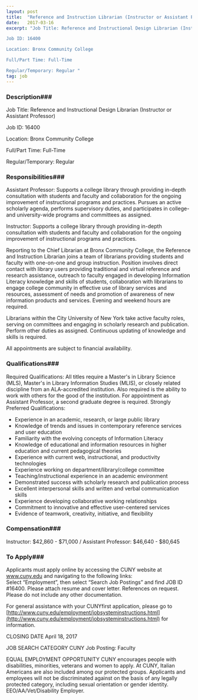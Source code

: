 ```yaml
---
layout: post
title:  "Reference and Instruction Librarian (Instructor or Assistant Professor) - Bronx Community College"
date:   2017-03-16
excerpt: "Job Title: Reference and Instructional Design Librarian (Instructor or Assistant Professor) 

Job ID: 16400 

Location: Bronx Community College

Full/Part Time: Full-Time 

Regular/Temporary: Regular "
tag: job
---
```


### Description###

Job Title: Reference and Instructional Design Librarian (Instructor or Assistant Professor) 

Job ID: 16400 

Location: Bronx Community College

Full/Part Time: Full-Time 

Regular/Temporary: Regular 


### Responsibilities###

Assistant Professor:
Supports a college library through providing in-depth consultation with students and faculty and collaboration for the ongoing improvement of instructional programs and practices. Pursues an active scholarly agenda, performs supervisory duties, and participates in college-and university-wide programs and committees as assigned.

Instructor:
Supports a college library through providing in-depth consultation with students and faculty and collaboration for the ongoing improvement of instructional programs and practices.

Reporting to the Chief Librarian at Bronx Community College, the Reference and Instruction Librarian joins a team of librarians providing students and faculty with one-on-one and group instruction. Position involves direct contact with library users providing traditional and virtual reference and research assistance, outreach to faculty engaged in developing Information Literacy knowledge and skills of students, collaboration with librarians to engage college community in effective use of library services and resources, assessment of needs and promotion of awareness of new information products and services. Evening and weekend hours are required.

Librarians within the City University of New York take active faculty roles, serving on committees and engaging in scholarly research and publication. Perform other duties as assigned.  Continuous updating of knowledge and skills is required.

All appointments are subject to financial availability.


### Qualifications###

Required Qualifications:
All titles require a Master's in Library Science (MLS), Master's in Library Information Studies (MLIS), or closely related discipline from an ALA-accredited institution. Also required is the ability to work with others for the good of the institution. For appointment as Assistant Professor, a second graduate degree is required. 
Strongly Preferred Qualifications:
- Experience in an academic, research, or large public library
- Knowledge of trends and issues in contemporary reference services and user education
- Familiarity with the evolving concepts of Information Literacy
- Knowledge of educational and information resources in higher education and current pedagogical theories
- Experience with current web, instructional, and productivity technologies
- Experience working on department/library/college committee
- Teaching/instructional experience in an academic environment
- Demonstrated success with scholarly research and publication process
- Excellent interpersonal skills and written and verbal communication skills
- Experience developing collaborative working relationships
- Commitment to innovative and effective user-centered services
- Evidence of teamwork, creativity, initiative, and flexibility


### Compensation###

Instructor: $42,860 - $71,000 / Assistant Professor: $46,640 - $80,645






### To Apply###

Applicants must apply online by accessing the CUNY website at www.cuny.edu and navigating to the following links:  
Select “Employment”, then select “Search Job Postings” and find JOB ID #16400. Please attach resume and cover letter. 
References on request. Please do not include any other documentation.

For general assistance with your CUNYfirst application, please go to [http://www.cuny.edu/employment/jobsysteminstructions.html](http://www.cuny.edu/employment/jobsysteminstructions.html) for information.

CLOSING DATE 
April 18, 2017

JOB SEARCH CATEGORY 
CUNY Job Posting: Faculty

EQUAL EMPLOYMENT OPPORTUNITY 
CUNY encourages people with disabilities, minorities, veterans and women to apply. At CUNY, Italian Americans are also included among our protected groups. Applicants and employees will not be discriminated against on the basis of any legally protected category, including sexual orientation or gender identity. EEO/AA/Vet/Disability Employer.





